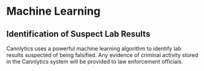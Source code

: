 # Machine Learning

## Identification of Suspect Lab Results

Cannlytics uses a powerful machine learning algorithm to identify lab results suspected of being falsified. Any evidence of criminal activity stored in the Cannlytics system will be provided to law enforcement officials.
